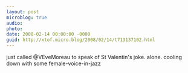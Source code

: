 ```yaml
---
layout: post
microblog: true
audio: 
photo: 
date: 2008-02-14 00:00:00 -0000
guid: http://xtof.micro.blog/2008/02/14/t713137102.html
---
```

just called @VEveMoreau to speak of St Valentin's joke. alone. cooling down with some female-voice-in-jazz
